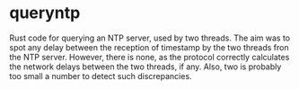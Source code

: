 # queryntp  
Rust code for querying an NTP server, used by two threads. The aim was to spot any delay between the reception of timestamp by the two threads fron the NTP server.
However, there is none, as the protocol correctly calculates the network delays between the two threads, if any.
Also, two is probably too small a number to detect such discrepancies.
